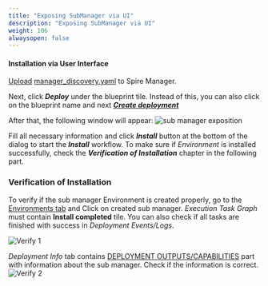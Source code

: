 ```yaml
---
title: "Exposing SubManager via UI"
description: "Exposing SubManager via UI"
weight: 106
alwaysopen: false
---
```


#### Installation via User Interface
[Upload](https://docs.cloudify.co/latest/working_with/console/widgets/blueprintuploadbutton/) [manager_discovery.yaml](https://github.com/cloudify-community/manager-of-managers/blob/main/submanager_discovery/manager_discovery.yaml) to Spire Manager.

Next, click ***Deploy*** under the blueprint tile. Instead of this, you can also click on the blueprint name and next ***[Create deployment](https://docs.cloudify.co/latest/working_with/console/widgets/blueprintactionbuttons/)***

After that, the following window will appear:
![sub manager exposition]( /images/mom/submanager_exposition.png )

Fill all necessary information and click ***Install*** button at the bottom of the dialog to start the ***Install*** workflow.
To make sure if *Environment* is installed successfully, check the ***Verification of Installation*** chapter in the following part.

### Verification of Installation
To verify if the sub manager Environment is created properly, go to the [Environments tab](https://docs.cloudify.co/latest/working_with/console/pages/environments-page/) and Click on created sub manager.
*Execution Task Graph* must contain **Install completed** tile. You can also check if all tasks are finished with success in *Deployment Events/Logs*.

![Verify 1]( /images/mom/verify_part1.png )

*Deployment Info* tab contains [DEPLOYMENT OUTPUTS/CAPABILITIES](https://docs.cloudify.co/latest/working_with/console/widgets/outputs/) part with information about the sub manager. Check if the information is correct.
![Verify 2]( /images/mom/verify_part2.png )

